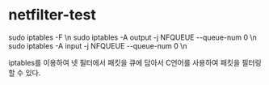# netfilter-test

sudo iptables -F \n
sudo iptables -A output -j NFQUEUE --queue-num 0 \n
sudo iptables -A input -j NFQUEUE --queue-num 0 \n

iptables를 이용하여 넷 필터에서 패킷을 큐에 담아서 C언어를 사용하여 패킷을 필터링할 수 있다.
